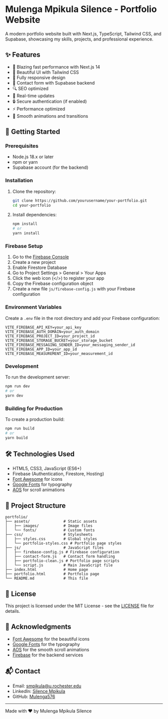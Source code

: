 # Mulenga Mpikula Silence - Portfolio Website

A modern portfolio website built with Next.js, TypeScript, Tailwind CSS, and Supabase, showcasing my skills, projects, and professional experience.

## ✨ Features

- 🚀 Blazing fast performance with Next.js 14
- 🎨 Beautiful UI with Tailwind CSS
- 📱 Fully responsive design
- 📝 Contact form with Supabase backend
- 🔍 SEO optimized
- 🔄 Real-time updates
- 🔒 Secure authentication (if enabled)
- ⚡ Performance optimized
- 🎨 Smooth animations and transitions

## 🚀 Getting Started

### Prerequisites

- Node.js 18.x or later
- npm or yarn
- Supabase account (for the backend)

### Installation

1. Clone the repository:
   ```bash
   git clone https://github.com/yourusername/your-portfolio.git
   cd your-portfolio
   ```

2. Install dependencies:
   ```bash
   npm install
   # or
   yarn install
   ```

### Firebase Setup

1. Go to the [Firebase Console](https://console.firebase.google.com/)
2. Create a new project
3. Enable Firestore Database
4. Go to Project Settings > General > Your Apps
5. Click the web icon (</>) to register your app
6. Copy the Firebase configuration object
7. Create a new file `js/firebase-config.js` with your Firebase configuration

### Environment Variables

Create a `.env` file in the root directory and add your Firebase configuration:

```env
VITE_FIREBASE_API_KEY=your_api_key
VITE_FIREBASE_AUTH_DOMAIN=your_auth_domain
VITE_FIREBASE_PROJECT_ID=your_project_id
VITE_FIREBASE_STORAGE_BUCKET=your_storage_bucket
VITE_FIREBASE_MESSAGING_SENDER_ID=your_messaging_sender_id
VITE_FIREBASE_APP_ID=your_app_id
VITE_FIREBASE_MEASUREMENT_ID=your_measurement_id
```

### Development

To run the development server:

```bash
npm run dev
# or
yarn dev
```

### Building for Production

To create a production build:

```bash
npm run build
# or
yarn build
```

## 🛠️ Technologies Used

- HTML5, CSS3, JavaScript (ES6+)
- Firebase (Authentication, Firestore, Hosting)
- [Font Awesome](https://fontawesome.com/) for icons
- [Google Fonts](https://fonts.google.com/) for typography
- [AOS](https://michalsnik.github.io/aos/) for scroll animations

## 🔧 Project Structure

```
portfolio/
├── assets/               # Static assets
│   ├── images/           # Image files
│   └── fonts/            # Custom fonts
├── css/                  # Stylesheets
│   ├── styles.css        # Global styles
│   └── portfolio-styles.css # Portfolio page styles
├── js/                   # JavaScript files
│   ├── firebase-config.js # Firebase configuration
│   ├── contact-form.js   # Contact form handling
│   ├── portfolio-clean.js # Portfolio page scripts
│   └── script.js         # Main JavaScript file
├── index.html            # Home page
├── portfolio.html        # Portfolio page
└── README.md             # This file
```

## 📝 License

This project is licensed under the MIT License - see the [LICENSE](LICENSE) file for details.

## 🙏 Acknowledgments

- [Font Awesome](https://fontawesome.com/) for the beautiful icons
- [Google Fonts](https://fonts.google.com/) for the typography
- [AOS](https://michalsnik.github.io/aos/) for the smooth scroll animations
- [Firebase](https://firebase.google.com/) for the backend services

## 📬 Contact

- Email: smpikula@u.rochester.edu
- LinkedIn: [Silence Mpikula](https://www.linkedin.com/in/silence-mpikula-24a559335/)
- GitHub: [Mulenga576](https://github.com/Mulenga576)

---

Made with ❤️ by Mulenga Mpikula Silence